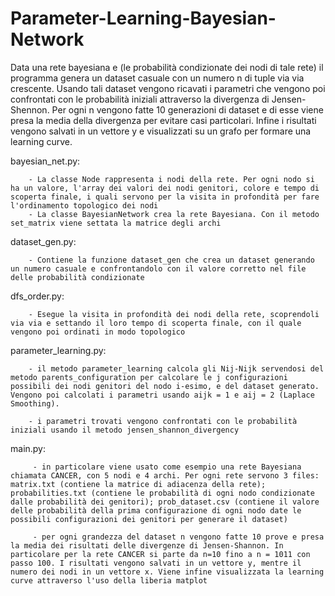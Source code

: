 # Parameter-Learning-Bayesian-Network
Data una rete bayesiana e (le probabilità condizionate dei nodi di tale rete) il programma genera un dataset casuale con un numero n di tuple via via crescente. Usando tali dataset vengono ricavati i parametri che vengono poi confrontati con le probabilità iniziali attraverso la divergenza di Jensen-Shennon. Per ogni n vengono fatte 10 generazioni di dataset e di esse viene presa la media della divergenza per evitare casi particolari. Infine i risultati vengono salvati in un vettore y e visualizzati su un grafo per formare una learning curve.

bayesian_net.py:

        - La classe Node rappresenta i nodi della rete. Per ogni nodo si ha un valore, l'array dei valori dei nodi genitori, colore e tempo di scoperta finale, i quali servono per la visita in profondità per fare l'ordinamento topologico dei nodi
        - La classe BayesianNetwork crea la rete Bayesiana. Con il metodo set_matrix viene settata la matrice degli archi
        
dataset_gen.py:

        - Contiene la funzione dataset_gen che crea un dataset generando un numero casuale e confrontandolo con il valore corretto nel file delle probabilità condizionate
  
dfs_order.py:
  
        - Esegue la visita in profondità dei nodi della rete, scoprendoli via via e settando il loro tempo di scoperta finale, con il quale vengono poi ordinati in modo topologico
       
parameter_learning.py:
        
        - il metodo parameter_learning calcola gli Nij-Nijk servendosi del metodo parents_configuration per calcolare le j configurazioni possibili dei nodi genitori del nodo i-esimo, e del dataset generato. Vengono poi calcolati i parametri usando aijk = 1 e aij = 2 (Laplace Smoothing). 
        
        - i parametri trovati vengono confrontati con le probabilità iniziali usando il metodo jensen_shannon_divergency
 
 main.py:
        
         - in particolare viene usato come esempio una rete Bayesiana chiamata CANCER, con 5 nodi e 4 archi. Per ogni rete servono 3 files: matrix.txt (contiene la matrice di adiacenza della rete); probabilities.txt (contiene le probabilità di ogni nodo condizionate dalle probabilità dei genitori); prob_dataset.csv (contiene il valore delle probabilità della prima configurazione di ogni nodo date le possibili configurazioni dei genitori per generare il dataset)
         
         - per ogni grandezza del dataset n vengono fatte 10 prove e presa la media dei risultati delle divergenze di Jensen-Shannon. In particolare per la rete CANCER si parte da n=10 fino a n = 1011 con passo 100. I risultati vengono salvati in un vettore y, mentre il numero dei nodi in un vettore x. Viene infine visualizzata la learning curve attraverso l'uso della liberia matplot
